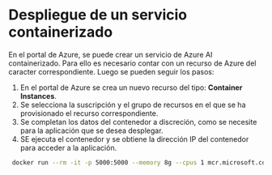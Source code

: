 # Despliegue de un servicio containerizado

En el portal de Azure, se puede crear un servicio de Azure AI containerizado. Para ello es necesario contar con un recurso de Azure del caracter correspondiente. Luego se pueden seguir los pasos:

1. En el portal de Azure se crea un nuevo recurso del tipo: **Container Instances**.
2. Se selecciona la suscripción y el grupo de recursos en el que se ha provisionado el recurso correspondiente.
3. Se completan los datos del contenedor a discreción, como se necesite para la aplicación que se desea desplegar.
4. SE ejecuta el contenedor y se obtiene la dirección IP del contenedor para acceder a la aplicación.
```bash
 docker run --rm -it -p 5000:5000 --memory 8g --cpus 1 mcr.microsoft.com/azure-cognitive-services/textanalytics/sentiment:latest Eula=accept Billing=<yourEndpoint> ApiKey=<yourKey>
```
